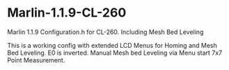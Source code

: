 # Marlin-1.1.9-CL-260
Marlin 1.1.9 Configuration.h for CL-260. Including Mesh Bed Leveling

This is a working config with extended LCD Menus for Homing and Mesh Bed Leveling. 
E0 is inverted.
Manual Mesh bed Leveling via Menu start 7x7 Point Measurement.
